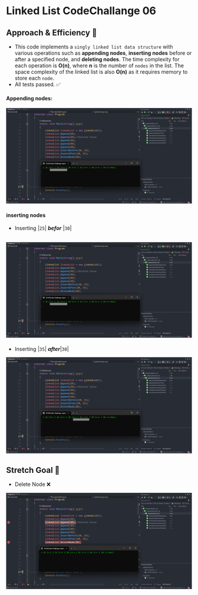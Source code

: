 ﻿# Linked List CodeChallange 06

## Approach & Efficiency  💯

- This code implements a `singly linked list data structure` with various operations such as **appending nodes**, **inserting nodes** before or after a specified node, and **deleting nodes**. The time complexity for each operation is **O(n)**, where **n** is the number of `nodes` in the list. The space complexity of the linked list is also **O(n)** as it requires memory to store each `node`.
- All tests passed. ✅

#### Appending nodes:
![Append](./Befor.png)

#### inserting nodes
- Inserting |`25`| ***befor*** |`30`|

![Befor](./Befor.png)
---

- Inserting |`35`| ***after***|`30`|

![After](./after.png)

## Stretch Goal 🥅

- Delete Node ❌

![Delete](./Delete.png)

